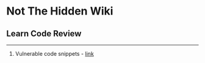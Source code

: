 # Not The Hidden Wiki

## Learn Code Review
-----

1. Vulnerable code snippets - [link](https://github.com/snoopysecurity/Vulnerable-Code-Snippets)